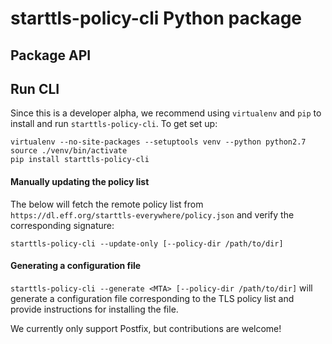 # starttls-policy-cli Python package

## Package API

## Run CLI
Since this is a developer alpha, we recommend using `virtualenv` and `pip` to
install and run `starttls-policy-cli`. To get set up:
```
virtualenv --no-site-packages --setuptools venv --python python2.7
source ./venv/bin/activate
pip install starttls-policy-cli
```

#### Manually updating the policy list
The below will fetch the remote policy list from `https://dl.eff.org/starttls-everywhere/policy.json` and verify the corresponding signature:
```
starttls-policy-cli --update-only [--policy-dir /path/to/dir]
```

#### Generating a configuration file
`starttls-policy-cli --generate <MTA> [--policy-dir /path/to/dir]` will generate a configuration file corresponding to the TLS policy list and provide instructions for installing the file.

We currently only support Postfix, but contributions are welcome!

